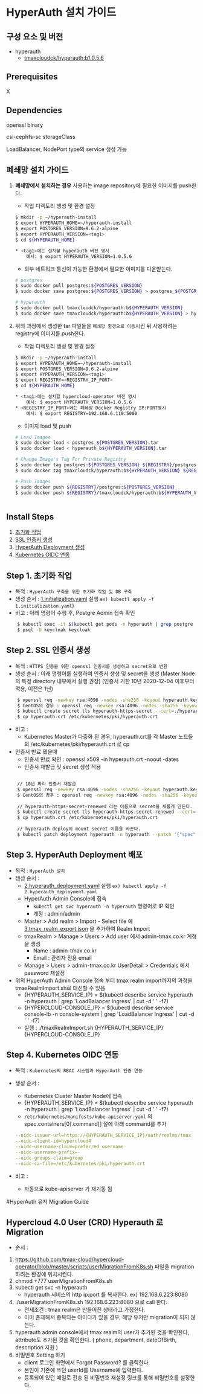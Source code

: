 # HyperAuth 설치 가이드

## 구성 요소 및 버전
* hyperauth
    * [tmaxcloudck/hyperauth:b1.0.5.6](https://hub.docker.com/layers/tmaxcloudck/hyperauth/b1.0.5.6/images/sha256-88b9624ad4d060337868d3b5fa8a425358887e29f1152c9948952e2c78c1f6c1?context=explore)

## Prerequisites
X

## Dependencies
openssl binary

csi-cephfs-sc storageClass

LoadBalancer, NodePort type의 service 생성 가능

## 폐쇄망 설치 가이드
1. **폐쇄망에서 설치하는 경우** 사용하는 image repository에 필요한 이미지를 push한다. 

    * 작업 디렉토리 생성 및 환경 설정
    ```bash
	$ mkdir -p ~/hyperauth-install
	$ export HYPERAUTH_HOME=~/hyperauth-install
   $ export POSTGRES_VERSION=9.6.2-alpine
	$ export HYPERAUTH_VERSION=<tag1>
	$ cd ${HYPERAUTH_HOME}

	* <tag1>에는 설치할 hyperauth 버전 명시
		예시: $ export HYPERAUTH_VERSION=1.0.5.6
    ```
    * 외부 네트워크 통신이 가능한 환경에서 필요한 이미지를 다운받는다.
    ```bash
	# postgres
	$ sudo docker pull postgres:${POSTGRES_VERSION}
	$ sudo docker save postgres:${POSTGRES_VERSION} > postgres_${POSTGRES_VERSION}.tar

	# hyperauth
	$ sudo docker pull tmaxcloudck/hyperauth:b${HYPERAUTH_VERSION}
	$ sudo docker save tmaxcloudck/hyperauth:b${HYPERAUTH_VERSION} > hyperauth_b${HYPERAUTH_VERSION}.tar
    ```
  
2. 위의 과정에서 생성한 tar 파일들을 `폐쇄망 환경으로 이동`시킨 뒤 사용하려는 registry에 이미지를 push한다.
	* 작업 디렉토리 생성 및 환경 설정
    ```bash
	$ mkdir -p ~/hyperauth-install
	$ export HYPERAUTH_HOME=~/hyperauth-install
   $ export POSTGRES_VERSION=9.6.2-alpine
	$ export HYPERAUTH_VERSION=<tag1>
   $ export REGISTRY=<REGISTRY_IP_PORT>
	$ cd ${HYPERAUTH_HOME}

	* <tag1>에는 설치할 hypercloud-operator 버전 명시
		예시: $ export HYPERAUTH_VERSION=1.0.5.6
	* <REGISTRY_IP_PORT>에는 폐쇄망 Docker Registry IP:PORT명시
		예시: $ export REGISTRY=192.168.6.110:5000
	```
    * 이미지 load 및 push
    ```bash
    # Load Images
   $ sudo docker load < postgres_${POSTGRES_VERSION}.tar
   $ sudo docker load < hyperauth_b${HYPERAUTH_VERSION}.tar
    
    # Change Image's Tag For Private Registry
   $ sudo docker tag postgres:${POSTGRES_VERSION} ${REGISTRY}/postgres:${POSTGRES_VERSION}
	$ sudo docker tag tmaxcloudck/hyperauth:b${HYPERAUTH_VERSION} ${REGISTRY}/tmaxcloudck/hyperauth:b${HYPERAUTH_VERSION}
    
    # Push Images
	$ sudo docker push ${REGISTRY}/postgres:${POSTGRES_VERSION}
	$ sudo docker push ${REGISTRY}/tmaxcloudck/hyperauth:b${HYPERAUTH_VERSION}
    ```
    ```  

## Install Steps
1. [초기화 작업](https://github.com/tmax-cloud/hypercloud-install-guide/blob/4.1/HyperAuth/README.md#step-1-%EC%B4%88%EA%B8%B0%ED%99%94-%EC%9E%91%EC%97%85)
2. [SSL 인증서 생성](https://github.com/tmax-cloud/hypercloud-install-guide/blob/4.1/HyperAuth/README.md#step-2-ssl-%EC%9D%B8%EC%A6%9D%EC%84%9C-%EC%83%9D%EC%84%B1)
3. [HyperAuth Deployment 생성](https://github.com/tmax-cloud/hypercloud-install-guide/blob/4.1/HyperAuth/README.md#step-3-hyperauth-deployment-%EB%B0%B0%ED%8F%AC)
4. [Kubernetes OIDC 연동]()

## Step 1. 초기화 작업
* 목적 : `HyperAuth 구축을 위한 초기화 작업 및 DB 구축`
* 생성 순서 : [1.initialization.yaml](manifest/1.initialization.yaml) 실행 `ex) kubectl apply -f 1.initialization.yaml`)
* 비고 : 아래 명령어 수행 후, Postgre Admin 접속 확인
```bash
    $ kubectl exec -it $(kubectl get pods -n hyperauth | grep postgre | cut -d ' ' -f1) -n hyperauth -- bash
    $ psql -U keycloak keycloak
 ```

## Step 2. SSL 인증서 생성
* 목적 : `HTTPS 인증을 위한 openssl 인증서를 생성하고 secret으로 변환`
* 생성 순서 : 아래 명령어를 실행하여 인증서 생성 및 secret을 생성 (Master Node의 특정 directory 내부에서 실행 권장) (인증서 기한 10년 2020-12-04 이후부터 적용, 이전은 1년)
```bash
    $ openssl req -newkey rsa:4096 -nodes -sha256 -keyout hyperauth.key -x509 -subj "/C=KR/ST=Seoul/O=tmax/CN=$(kubectl describe service hyperauth -n hyperauth | grep 'LoadBalancer Ingress' | cut -d ' ' -f7)" -days 3650 -config <(cat /etc/ssl/openssl.cnf <(printf "[v3_ca]\nsubjectAltName=IP:$(kubectl describe service hyperauth -n hyperauth | grep 'LoadBalancer Ingress' | cut -d ' ' -f7)")) -out hyperauth.crt
    $ CentOS의 경우 : openssl req -newkey rsa:4096 -nodes -sha256 -keyout hyperauth.key -x509 -subj "/C=KR/ST=Seoul/O=tmax/CN=(kubectl describe service hyperauth -n hyperauth | grep 'LoadBalancer Ingress' | cut -d ' ' -f7)" -days 3650 -config <(cat /etc/pki/tls/openssl.cnf <(printf "[v3_ca]\nsubjectAltName=IP:$(kubectl describe service hyperauth -n hyperauth | grep 'LoadBalancer Ingress' | cut -d ' ' -f7)")) -out hyperauth.crt
    $ kubectl create secret tls hyperauth-https-secret --cert=./hyperauth.crt --key=./hyperauth.key -n hyperauth
    $ cp hyperauth.crt /etc/kubernetes/pki/hyperauth.crt
```
* 비고 : 
    * Kubernetes Master가 다중화 된 경우, hyperauth.crt를 각 Master 노드들의 /etc/kubernetes/pki/hyperauth.crt 로 cp
* 인증서 만료 됐을때
    * 인증서 만료 확인 :  openssl x509 -in hyperauth.crt -noout -dates
    * 인증서 재발급 및 secret 생성 적용
```bash 
    
    // 10년 짜리 인증서 재발급
    $ openssl req -newkey rsa:4096 -nodes -sha256 -keyout hyperauth.key -x509 -subj "/C=KR/ST=Seoul/O=tmax/CN=$(kubectl describe service hyperauth -n hyperauth | grep 'LoadBalancer Ingress' | cut -d ' ' -f7)" -days 3650 -config <(cat /etc/ssl/openssl.cnf <(printf "[v3_ca]\nsubjectAltName=IP:$(kubectl describe service hyperauth -n hyperauth | grep 'LoadBalancer Ingress' | cut -d ' ' -f7)")) -out hyperauth.crt
    $ CentOS의 경우 : openssl req -newkey rsa:4096 -nodes -sha256 -keyout hyperauth.key -x509 -subj "/C=KR/ST=Seoul/O=tmax/CN=(kubectl describe service hyperauth -n hyperauth | grep 'LoadBalancer Ingress' | cut -d ' ' -f7)" -days 3650 -config <(cat /etc/pki/tls/openssl.cnf <(printf "[v3_ca]\nsubjectAltName=IP:$(kubectl describe service hyperauth -n hyperauth | grep 'LoadBalancer Ingress' | cut -d ' ' -f7)")) -out hyperauth.crt
   
    // hyperauth-https-secret-renewed 라는 이름으로 secret을 새롭게 만든다.
    $ kubectl create secret tls hyperauth-https-secret-renewed --cert=./hyperauth.crt --key=./hyperauth.key -n hyperauth
    $ cp hyperauth.crt /etc/kubernetes/pki/hyperauth.crt
    
    // hyperauth deploy의 mount secret 이름을 바꾼다.
    $ kubectl patch deployment hyperauth -n hyperauth --patch '{"spec":{"template":{"spec":{"volumes":[{"name":"ssl","secret":{"secretName":"hyperauth-https-secret-renewed"}}]}}}}'
``` 

## Step 3. HyperAuth Deployment 배포
* 목적 : `HyperAuth 설치`
* 생성 순서 :
    * [2.hyperauth_deployment.yaml](manifest/2.hyperauth_deployment.yaml) 실행 `ex) kubectl apply -f 2.hyperauth_deployment.yaml`
    * HyperAuth Admin Console에 접속
        * `kubectl get svc hyperauth -n hyperauth` 명령어로 IP 확인
        * 계정 : admin/admin
    * Master > Add realm > Import - Select file 에 [3.tmax_realm_export.json](manifest/3.tmax_realm_export.json) 을 추가하여 Realm Import
    * tmaxRealm > Manage > Users > Add user 에서 admin-tmax.co.kr 계정을 생성
        * Name : admin-tmax.co.kr
        * Email : 관리자 전용 email
    * Manage > Users > admin-tmax.co.kr UserDetail > Credentials 에서 password 재설정
 * 위의 HyperAuth Admin Console 접속 부터 tmax realm import까지의 과정을 tmaxRealmImport.sh로 대신할 수 있음 
    * {HYPERAUTH_SERVICE_IP} = $(kubectl describe service hyperauth -n hyperauth | grep 'LoadBalancer Ingress' | cut -d ' ' -f7)
    * {HYPERCLOUD-CONSOLE_IP} = $(kubectl describe service console-lb -n console-system | grep 'LoadBalancer Ingress' | cut -d
 ' ' -f7)
    * 실행 : ./tmaxRealmImport.sh {HYPERAUTH_SERVICE_IP} {HYPERCLOUD-CONSOLE_IP}

## Step 4. Kubernetes OIDC 연동
* 목적 : `Kubernetes의 RBAC 시스템과 HyperAuth 인증 연동`
* 생성 순서 :
    * Kubernetes Cluster Master Node에 접속
    * {HYPERAUTH_SERVICE_IP} = $(kubectl describe service hyperauth -n hyperauth | grep 'LoadBalancer Ingress' | cut -d ' ' -f7)
    * `/etc/kubernetes/manifests/kube-apiserver.yaml` 의 spec.containers[0].command[] 절에 아래 command를 추가
    
    ```yaml
    --oidc-issuer-url=https://{HYPERAUTH_SERVICE_IP}/auth/realms/tmax
    --oidc-client-id=hypercloud4
    --oidc-username-claim=preferred_username
    --oidc-username-prefix=-
    --oidc-groups-claim=group
    --oidc-ca-file=/etc/kubernetes/pki/hyperauth.crt
    ```
    
* 비고 :
    * 자동으로 kube-apiserver 가 재기동 됨
    
#HyperAuth 유저 Migration Guide
## Hypercloud 4.0 User (CRD) Hyperauth 로 Migration
* 순서 : 
1. https://github.com/tmax-cloud/hypercloud-operator/blob/master/scripts/userMigrationFromK8s.sh 파일을 migration하려는 환경에 위치시킨다.
2. chmod +777 userMigrationFromK8s.sh 
3. kubectl get svc -n hyperauth 
	* hyperauth 서비스의 http ip:port 를 복사한다. ex) 192.168.6.223:8080
4. ./userMigrationFromK8s.sh 192.168.6.223:8080 으로 call 한다.
	* 전제조건 : tmax realm은 만들어진 상태라고 가정한다.
	* 이미 존재해서 중복되는 아이디가 있을 경우, 해당 유저만 migration이 되지 않는다.
5. hyperauth admin console에서 tmax realm의 user가 추가된 것을 확인한다, attribute도 추가된 것을 확인한다. ( phone, department, dateOfBirth, description 지원 )
6. 비밀번호 Setting 하기
   	* client 로그인 화면에서 Forgot Password? 를 클릭한다.
	* 본인이 기존에 쓰던 userId를 Username에 입력한다.
	* 등록되어 있던 메일로 전송 된 비밀번호 재설정 링크를 통해 비밀번호를 설정한다.
